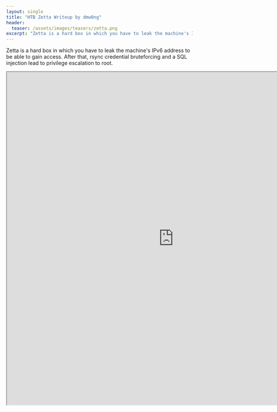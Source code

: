```yaml
---
layout: single
title: "HTB Zetta Writeup by dmw0ng"
header:
  teaser: /assets/images/teasers/zetta.png
excerpt: "Zetta is a hard box in which you have to leak the machine's IPv6 address to be able to gain access. After that, rsync credential bruteforcing and a SQL injection lead to privilege escalation to root."
---
```


Zetta is a hard box in which you have to leak the machine's IPv6 address to be able to gain access. After that, rsync credential bruteforcing and a SQL injection lead to privilege escalation to root.

<iframe height="900" width="900" src="https://drive.google.com/viewerng/viewer?embedded=true&amp;url=https://birdsarentrealctf.dev/content/dmw0ng/zetta/Hack_the_Box_-_Zetta.pdf"></iframe>
